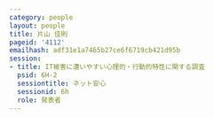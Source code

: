 ```yaml
---
category: people
layout: people
title: 片山 佳則
pageid: '4112'
emailhash: adf31e1a7465b27ce6f6719cb421d95b
session:
- title: IT被害に遭いやすい心理的・行動的特性に関する調査
  psid: 6H-2
  sessiontitle: ネット安心
  sessionid: 6h
  role: 発表者
---
```

